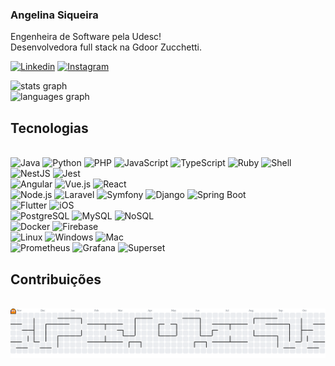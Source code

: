 ### Angelina Siqueira
Engenheira de Software pela Udesc!</br>
Desenvolvedora full stack na Gdoor Zucchetti.

[![Linkedin](https://img.shields.io/badge/LinkedIn-0077B5?style=for-the-badge&logo=linkedin&logoColor=white)](https://www.linkedin.com/in/angelina-siqueira/)
[![Instagram](https://img.shields.io/badge/Instagram-E4405F?style=for-the-badge&logo=instagram&logoColor=white)](https://www.instagram.com/dev_angelina_siqueira/)


<div>
 <img src="https://github-readme-stats.vercel.app/api?username=ASangelina&hide_title=false&hide_rank=false&show_icons=true&include_all_commits=true&count_private=true&disable_animations=false&theme=midnight-purple&show_icons=true&bg_color=00000000&rank_icon=github&locale=en&hide_border=false&order=1" height="250" alt="stats graph"  />
</div>

<div>
 <img src="https://github-readme-stats.vercel.app/api/top-langs?username=ASangelina&locale=en&hide_title=false&layout=compact&card_width=320&langs_count=5&theme=midnight-purple&show_icons=true&bg_color=00000000&hide_border=false&order=2" height="150" alt="languages graph"  />
</div>


## Tecnologias
<br>
<div>
  <img alt="Java" src="https://img.shields.io/badge/Java-ED8B00?style=for-the-badge&logo=openjdk&logoColor=white" />
  <img alt="Python" src="https://img.shields.io/badge/Python-3776AB?style=for-the-badge&logo=python&logoColor=white" />
  <img alt="PHP" src="https://img.shields.io/badge/PHP-777BB4?style=for-the-badge&logo=php&logoColor=white" />
  <img alt="JavaScript" src="https://img.shields.io/badge/JavaScript-323330?style=for-the-badge&logo=javascript&logoColor=F7DF1E" />
  <img alt="TypeScript" src="https://img.shields.io/badge/TypeScript-007ACC?style=for-the-badge&logo=typescript&logoColor=white" />
  <img alt="Ruby" src="https://img.shields.io/badge/Ruby-CC342D?style=for-the-badge&logo=ruby&logoColor=white" />
  <img alt="Shell" src="https://img.shields.io/badge/Shell_Script-121011?style=for-the-badge&logo=gnu-bash&logoColor=white" />
</div>

<div style="display: inline_block">
  <img alt="NestJS" src="https://img.shields.io/badge/NestJS-E0234E?style=for-the-badge&logo=nestjs&logoColor=white" />
  <img alt="Jest" src="https://img.shields.io/badge/Jest-C21325?style=for-the-badge&logo=jest&logoColor=white" />
</div>

<div style="display: inline_block">
  <img alt="Angular" src="https://img.shields.io/badge/Angular-DD0031?style=for-the-badge&logo=angular&logoColor=white" />
  <img alt="Vue.js" src="https://img.shields.io/badge/Vue.js-4FC08D?style=for-the-badge&logo=vue.js&logoColor=white" />
  <img alt="React" src="https://img.shields.io/badge/React-20232A?style=for-the-badge&logo=react&logoColor=61DAFB" />
</div>

<div style="display: inline_block">
  <img alt="Node.js" src="https://img.shields.io/badge/Node.js-43853D?style=for-the-badge&logo=node.js&logoColor=white" />
  <img alt="Laravel" src="https://img.shields.io/badge/Laravel-FF2D20?style=for-the-badge&logo=laravel&logoColor=white" />
  <img alt="Symfony" src="https://img.shields.io/badge/Symfony-000000?style=for-the-badge&logo=symfony&logoColor=white" />
  <img alt="Django" src="https://img.shields.io/badge/Django-092E20?style=for-the-badge&logo=django&logoColor=white" />
  <img alt="Spring Boot" src="https://img.shields.io/badge/Spring_Boot-6DB33F?style=for-the-badge&logo=spring-boot&logoColor=white" />
</div>

<div style="display: inline_block">
  <img alt="Flutter" src="https://img.shields.io/badge/Flutter-02569B?style=for-the-badge&logo=flutter&logoColor=white" />
  <img alt="iOS" src="https://img.shields.io/badge/iOS-000000?style=for-the-badge&logo=apple&logoColor=white" />
</div>

<div style="display: inline_block">
  <img alt="PostgreSQL" src="https://img.shields.io/badge/PostgreSQL-316192?style=for-the-badge&logo=postgresql&logoColor=white" />
  <img alt="MySQL" src="https://img.shields.io/badge/MySQL-4479A1?style=for-the-badge&logo=mysql&logoColor=white" />
  <img alt="NoSQL" src="https://img.shields.io/badge/NoSQL-2E3A3A?style=for-the-badge&logo=mongodb&logoColor=green" />
</div>

<div style="display: inline_block">
  <img alt="Docker" src="https://img.shields.io/badge/Docker-2496ED?style=for-the-badge&logo=docker&logoColor=white" />
  <img alt="Firebase" src="https://img.shields.io/badge/Firebase-FFCA28?style=for-the-badge&logo=firebase&logoColor=black" />
</div>

<div style="display: inline_block">
  <img alt="Linux" src="https://img.shields.io/badge/Linux-FCC624?style=for-the-badge&logo=linux&logoColor=black" />
  <img alt="Windows" src="https://img.shields.io/badge/Windows-0078D6?style=for-the-badge&logo=windows&logoColor=white" />
  <img alt="Mac" src="https://img.shields.io/badge/macOS-000000?style=for-the-badge&logo=apple&logoColor=white" />
</div>

<div style="display: inline_block">
  <img alt="Prometheus" src="https://img.shields.io/badge/Prometheus-E6522C?style=for-the-badge&logo=prometheus&logoColor=white" />
  <img alt="Grafana" src="https://img.shields.io/badge/Grafana-F46800?style=for-the-badge&logo=grafana&logoColor=white" />
  <img alt="Superset" src="https://img.shields.io/badge/Superset-3944BC?style=for-the-badge&logo=apache&logoColor=white" />
</div>

## Contribuições
<br>

<picture>
  <source media="(prefers-color-scheme: dark)" srcset="https://raw.githubusercontent.com/ASangelina/ASangelina/output/pacman-contribution-graph-dark.svg">
  <source media="(prefers-color-scheme: light)" srcset="https://raw.githubusercontent.com/ASangelina/ASangelina/output/pacman-contribution-graph.svg">
  <img alt="Pac-Man contribution graph" src="https://raw.githubusercontent.com/ASangelina/ASangelina/output/pacman-contribution-graph.svg">
</picture>

